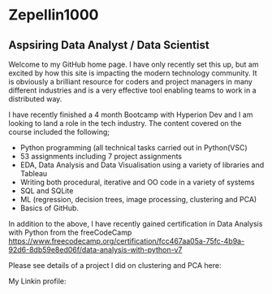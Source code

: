 # Zepellin1000






## Aspsiring Data Analyst / Data Scientist

Welcome to my GitHub home page. I have only recently set this up, but am excited by how this site is impacting the modern technology community. It is obviously a brilliant resource for coders and project managers in many different industries and is a very effective tool enabling teams to work in a distributed way.

I have recently finished a 4 month Bootcamp with Hyperion Dev and I am looking to land a role in the tech industry.  The content covered on the course included the following;

+ Python programming (all technical tasks carried out in Python(VSC)
+ 53 assignments including 7 project assignments
+ EDA, Data Analysis and Data Visualisation using a variety of libraries and Tableau
+ Writing both procedural, iterative and OO code in a variety of systems
+ SQL and SQLite 
+ ML (regression,  decision trees, image processing, clustering and PCA)
+ Basics of GitHub.

In addition to the above, I have recently gained certification in Data Analysis with Python from the freeCodeCamp  https://www.freecodecamp.org/certification/fcc467aa05a-75fc-4b9a-92d6-8db59e8ed06f/data-analysis-with-python-v7

Please see details of a project I did on clustering and PCA here:

My Linkin profile: 
